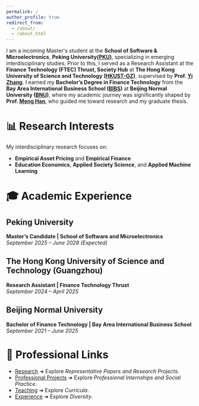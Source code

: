 ```yaml
---
permalink: /
author_profile: true
redirect_from: 
  - /about/
  - /about.html
---
```



I am a incoming Master's student at the **School of Software & Microelectronics**, **Peking University([PKU](https://www.pku.edu.cn/))**, specializing in emerging interdisciplinary studies. Prior to this, I served as a Research Assistant at the **Finance Technology (FTEC) Thrust, Society Hub** at **The Hong Kong University of Science and Technology ([HKUST-GZ](https://www.hkust-gz.edu.cn/zh/?variant=zh-cn))**, supervised by **Prof. [Yi Zhang](https://sites.google.com/view/yzhangone/home)**. I earned my **Bachelor’s Degree in Finance Technology** from the **Bay Area International Business School ([BIBS](https://bibs.bnu.edu.cn/))** at **Beijing Normal University ([BNU](https://www.bnu.edu.cn/))**, where my academic journey was significantly shaped by **Prof. [Meng Han](https://bibs.bnu.edu.cn/teachers/qzjs/587d80e0309b4d559299abec5d16924b.htm)**, who guided me toward research and my graduate thesis.  


# **📊 Research Interests**  
My interdisciplinary research focuses on:  
- **Empirical Asset Pricing** and **Empirical Finance**  
- **Education Economics**, **Applied Society Science**, and **Applied Machine Learning**  


# **🎓 Academic Experience**  

## **Peking University**  
**Master’s Candidate | School of Software and Microelectronics**  
*September 2025 – June 2028 (Expected)*  

## **The Hong Kong University of Science and Technology (Guangzhou)**  
**Research Assistant | Finance Technology Thrust**  
*September 2024 – April 2025*   

## **Beijing Normal University**  
**Bachelor of Finance Technology | Bay Area International Business School**  
*September 2021 – June 2025*  


# **🔗 Professional Links**  
- [Research](https://samuelssj123.github.io/shengjie.github.io//publications/) ➔ Explore *Representative Papers and Research Projects*.  
- [Professional Projects](https://samuelssj123.github.io/shengjie.github.io//talks/) ➔ Explore *Professional Internships and Social Practice*.  
- [Teaching](https://samuelssj123.github.io/shengjie.github.io//publications/) ➔ Explore *Curricula*.  
- [Experience](https://samuelssj123.github.io/shengjie.github.io//publications/) ➔ Explore *Diversity*. 


